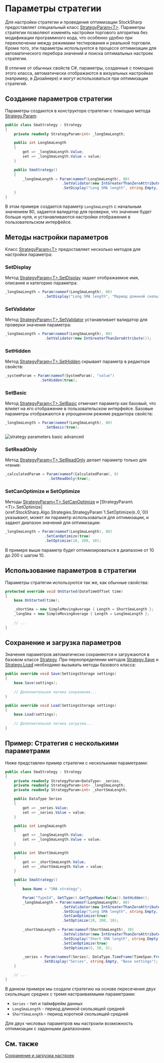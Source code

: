 # Параметры стратегии

Для настройки стратегии и проведения оптимизации StockSharp предоставляет специальный класс [StrategyParam\<T\>](xref:StockSharp.Algo.Strategies.StrategyParam`1). Параметры стратегии позволяют изменять настройки торгового алгоритма без модификации программного кода, что особенно удобно при переключении между режимами тестирования и реальной торговли. Кроме того, эти параметры используются в процессе оптимизации для автоматического перебора значений и поиска оптимальных настроек стратегии.

В отличие от обычных свойств C#, параметры, созданные с помощью этого класса, автоматически отображаются в визуальных настройках (например, в Дизайнере) и могут использоваться при оптимизации стратегий.

## Создание параметров стратегии

Параметры создаются в конструкторе стратегии с помощью метода [Strategy.Param](xref:StockSharp.Algo.Strategies.Strategy.Param``1(System.String,``0)):

```cs
public class SmaStrategy : Strategy
{
    private readonly StrategyParam<int> _longSmaLength;

    public int LongSmaLength
    {
        get => _longSmaLength.Value;
        set => _longSmaLength.Value = value;
    }

    public SmaStrategy()
    {
        _longSmaLength = Param(nameof(LongSmaLength), 80)
                          .SetValidator(new IntGreaterThanZeroAttribute())
                          .SetDisplay("Long SMA length", string.Empty, "Base settings");
    }
}
```

В этом примере создается параметр `LongSmaLength` с начальным значением 80, задается валидатор для проверки, что значение будет больше нуля, и устанавливаются настройки отображения в пользовательском интерфейсе.

## Методы настройки параметров

Класс [StrategyParam\<T\>](xref:StockSharp.Algo.Strategies.StrategyParam`1) предоставляет несколько методов для настройки параметра:

### SetDisplay

Метод [StrategyParam\<T\>.SetDisplay](xref:StockSharp.Algo.Strategies.StrategyParam`1.SetDisplay(System.String,System.String,System.String)) задает отображаемое имя, описание и категорию параметра:

```cs
_longSmaLength = Param(nameof(LongSmaLength), 80)
                  .SetDisplay("Long SMA length", "Период длинной скользящей средней", "Основные настройки");
```

### SetValidator

Метод [StrategyParam\<T\>.SetValidator](xref:StockSharp.Algo.Strategies.StrategyParam`1.SetValidator(System.ComponentModel.DataAnnotations.ValidationAttribute)) устанавливает валидатор для проверки значения параметра:

```cs
_longSmaLength = Param(nameof(LongSmaLength), 80)
                  .SetValidator(new IntGreaterThanZeroAttribute());
```

### SetHidden

Метод [StrategyParam\<T\>.SetHidden](xref:StockSharp.Algo.Strategies.StrategyParam`1.SetHidden(System.Boolean)) скрывает параметр в редакторе свойств:

```cs
_systemParam = Param(nameof(SystemParam), "value")
                .SetHidden(true);
```

### SetBasic

Метод [StrategyParam\<T\>.SetBasic](xref:StockSharp.Algo.Strategies.StrategyParam`1.SetBasic(System.Boolean)) отмечает параметр как базовый, что влияет на его отображение в пользовательском интерфейсе. Базовые параметры отображаются в упрощенном режиме редактора свойств:

```cs
_longSmaLength = Param(nameof(LongSmaLength), 80)
                  .SetBasic(true);
```

![strategy parameters basic advanced](../../../images/strategy_parameters_basic_advanced.png)

### SetReadOnly

Метод [StrategyParam\<T\>.SetReadOnly](xref:StockSharp.Algo.Strategies.StrategyParam`1.SetReadOnly(System.Boolean)) делает параметр только для чтения:

```cs
_calculatedParam = Param(nameof(CalculatedParam), 0)
                    .SetReadOnly(true);
```

### SetCanOptimize и SetOptimize

Методы [StrategyParam\<T\>.SetCanOptimize](xref:StockSharp.Algo.Strategies.StrategyParam`1.SetCanOptimize(System.Boolean)) и [StrategyParam\<T\>.SetOptimize](xref:StockSharp.Algo.Strategies.StrategyParam`1.SetOptimize(`0,`0,`0)) указывают, может ли параметр использоваться для оптимизации, и задают диапазон значений для оптимизации:

```cs
_longSmaLength = Param(nameof(LongSmaLength), 80)
                  .SetCanOptimize(true)
                  .SetOptimize(10, 200, 10);
```

В примере выше параметр будет оптимизироваться в диапазоне от 10 до 200 с шагом 10.

## Использование параметров в стратегии

Параметры стратегии используются так же, как обычные свойства:

```cs
protected override void OnStarted(DateTimeOffset time)
{
    base.OnStarted(time);

    _shortSma = new SimpleMovingAverage { Length = ShortSmaLength };
    _longSma = new SimpleMovingAverage { Length = LongSmaLength };
    
    // ...
}
```

## Сохранение и загрузка параметров

Значения параметров автоматически сохраняются и загружаются в базовом классе [Strategy](xref:StockSharp.Algo.Strategies.Strategy). При переопределении методов [Strategy.Save](xref:StockSharp.Algo.Strategies.Strategy.Save(Ecng.Serialization.SettingsStorage)) и [Strategy.Load](xref:StockSharp.Algo.Strategies.Strategy.Load(Ecng.Serialization.SettingsStorage)) необходимо вызывать методы базового класса:

```cs
public override void Save(SettingsStorage settings)
{
    base.Save(settings);
    
    // Дополнительная логика сохранения...
}

public override void Load(SettingsStorage settings)
{
    base.Load(settings);
    
    // Дополнительная логика загрузки...
}
```

## Пример: Стратегия с несколькими параметрами

Ниже представлен пример стратегии с несколькими параметрами:

```cs
public class SmaStrategy : Strategy
{
    private readonly StrategyParam<DataType> _series;
    private readonly StrategyParam<int> _longSmaLength;
    private readonly StrategyParam<int> _shortSmaLength;

    public DataType Series
    {
        get => _series.Value;
        set => _series.Value = value;
    }

    public int LongSmaLength
    {
        get => _longSmaLength.Value;
        set => _longSmaLength.Value = value;
    }

    public int ShortSmaLength
    {
        get => _shortSmaLength.Value;
        set => _shortSmaLength.Value = value;
    }

    public SmaStrategy()
    {
        base.Name = "SMA strategy";

        Param("TypeId", GetType().GetTypeName(false)).SetHidden();
        _longSmaLength = Param(nameof(LongSmaLength), 80)
                          .SetValidator(new IntGreaterThanZeroAttribute())
                          .SetDisplay("Long SMA length", string.Empty, "Base settings")
                          .SetCanOptimize(true)
                          .SetOptimize(20, 200, 10);
        
        _shortSmaLength = Param(nameof(ShortSmaLength), 30)
                          .SetValidator(new IntGreaterThanZeroAttribute())
                          .SetDisplay("Short SMA length", string.Empty, "Base settings")
                          .SetCanOptimize(true)
                          .SetOptimize(5, 50, 5);
        
        _series = Param(nameof(Series), DataType.TimeFrame(TimeSpan.FromMinutes(15)))
                 .SetDisplay("Series", string.Empty, "Base settings");
    }

    // ...
}
```

В данном примере мы создали стратегию на основе пересечения двух скользящих средних с тремя настраиваемыми параметрами:
- `Series` - тип и таймфрейм данных
- `LongSmaLength` - период длинной скользящей средней
- `ShortSmaLength` - период короткой скользящей средней

Для двух числовых параметров мы настроили возможность оптимизации с заданными диапазонами.

## См. также

[Сохранение и загрузка настроек](settings_saving_and_loading.md)
